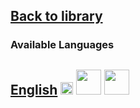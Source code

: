 ## [Back to library](https://fieldguides.github.io/library/)
### Available Languages
## [English](https://fieldguides.github.io/guide08/en) [<img src="https://fieldguides.github.io/library/resources/icons/pwa.png" height="20px"/>](https://fieldguides.github.io/guide08/en) [<img src="https://fieldguides.github.io/library/resources/icons/epub.png" height="40px"/>](https://fieldguides.github.io/guide08/en/download/BM%20Pocket%20Guides%20Chem%20Waste%20ENG.epub) [<img src="https://fieldguides.github.io/library/resources/icons/pdf.png" height="40px"/>](https://fieldguides.github.io/guide08/en/download/BM%20Pocket%20Guides%20Chem%20Waste%20ENG.pdf)


